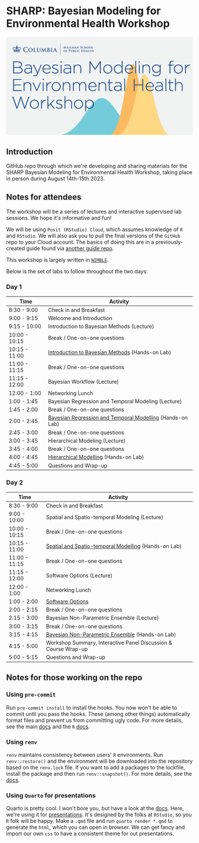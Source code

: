 # SHARP: Bayesian Modeling for Environmental Health Workshop

![course logo](assets/bmeh-1200x630.jpg)

## Introduction

GitHub repo through which we're developing and sharing materials for the SHARP Bayesian Modeling for Environmental Health Workshop, taking place in person during August 14th-15th 2023.

## Notes for attendees

The workshop will be a series of lectures and interactive supervised lab sessions. We hope it's informative and fun!

We will be using `Posit (RStudio) Cloud`, which assumes knowledge of `R` and `RStudio`. We will also ask you to pull the final versions of the `GitHub` repo to your Cloud account. The basics of doing this are in a previously-created guide found via [another guide repo](https://github.com/rmp15/rstudio_cloud_tutorial/tree/main).

This workshop is largely written in [`NIMBLE`](https://r-nimble.org/).

Below is the set of labs to follow throughout the two days:

### Day 1

| Time         | Activity                 |
| ------------ | ------------------------ |
| 8:30 - 9:00  | Check in and Breakfast   |
| 9:00 - 9:15  | Welcome and Introduction |
| 9:15 - 10:00 | Introduction to Bayesian Methods (Lecture) |
| 10:00  - 10:15 | Break / One-on-one questions
| 10:15  - 11:00 | [Introduction to Bayesian Methods](/labs/introduction_to_bayesian_methods/introduction_to_bayesian_methods.qmd) (Hands-on Lab) |
| 11:00 - 11:15 | Break / One-on-one questions |
| 11:15 - 12:00 | Bayesian Workflow (Lecture) |
| 12:00 - 1:00 | Networking Lunch |
| 1:00  - 1:45 | Bayesian Regression and Temporal Modeling (Lecture) |
| 1:45  - 2:00 | Break / One-on-one questions |
| 2:00  - 2:45 | [Bayesian Regression and Temporal Modelling](/labs/bayesian_regression_and_temporal_modelling/bayesian_regression_and_temporal_modelling.qmd) (Hands-on Lab) |
| 2:45  - 3:00 | Break / One-on-one questions |
| 3:00  - 3:45 | Hierarchical Modeling (Lecture) |
| 3:45  - 4:00 | Break / One-on-one questions |
| 4:00  - 4:45 | [Hierarchical Modelling](/labs/hierarchical_modelling/hierarchical_modelling.qmd) (Hands-on Lab) |
| 4:45  - 5:00 | Questions and Wrap-up |

### Day 2

| Time         | Activity                 |
| ------------ | ------------------------ |
| 8:30 - 9:00 | Check in and Breakfast |
| 9:00 - 10:00 | Spatial and Spatio-temporal Modeling (Lecture) |
| 10:00 - 10:15 | Break / One-on-one questions |
| 10:15 - 11:00 | [Spatial and Spatio-temporal Modelling](/labs/spatiotemporal_models/spatiotemporal_models.qmd) (Hands-on Lab) |
| 11:00 - 11:15 | Break / One-on-one questions |
| 11:15 - 12:00 | Software Options (Lecture) |
| 12:00 - 1:00 | Networking Lunch |
| 1:00 - 2:00 | [Software Options](/labs/software_options/software_options.qmd) |
| 2:00 - 2:15 | Break / One-on-one questions |
| 2:15 - 3:00 | Bayesian Non-Parametric Ensemble (Lecture) |
| 3:00 - 3:15 | Break / One-on-one questions |
| 3:15 - 4:15 | [Bayesian Non-Parametric Ensemble](/labs/bayesian_nonparametric_ensemble/bayesian_nonparametric_ensemble.qmd) (Hands-on Lab) |
| 4:15 - 5:00 | Workshop Summary, Interactive Panel Discussion & Course Wrap-up |
| 5:00 - 5:15 | Questions and Wrap-up |

## Notes for those working on the repo

### Using `pre-commit`

Run `pre-commit install` to install the hooks. You now won't be able to commit until you pass the hooks. These (among other things) automatically format files and prevent us from committing ugly code. For more details, see the main [docs](https://pre-commit.com/) and the `R` [docs](https://lorenzwalthert.github.io/precommit/).

### Using `renv`

`renv` maintains consistency between users' `R` environments. Run `renv::restore()` and the environment will be downloaded into the repository based on the `renv.lock` file. If you want to add a packages to the lockfile, install the package and then run `renv::snapshot()`. For more details, see the [docs](https://rstudio.github.io/renv/articles/renv.html).

### Using `Quarto` for presentations

Quarto is pretty cool. I won't bore you, but have a look at the [docs](https://quarto.org/docs/guide/). Here, we're using it for [presentations](https://quarto.org/docs/presentations/revealjs/). It's designed by the folks at `RStudio`, so you `R` folk will be happy. Make a `.qmd` file and run `quarto render *.qmd` to generate the `html`, which you can open in browser. We can get fancy and import our own `css` to have a consistent theme for out presentations.

